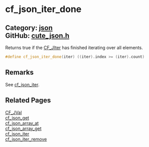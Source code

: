 [](../header.md ':include')

# cf_json_iter_done

Category: [json](/api_reference?id=json)  
GitHub: [cute_json.h](https://github.com/RandyGaul/cute_framework/blob/master/include/cute_json.h)  
---

Returns true if the [CF_JIter](/json/cf_jiter.md) has finished iterating over all elements.

```cpp
#define cf_json_iter_done(iter) ((iter).index >= (iter).count)
```

## Remarks

See [cf_json_iter](/json/cf_json_iter.md).

## Related Pages

[CF_JVal](/json/cf_jval.md)  
[cf_json_get](/json/cf_json_get.md)  
[cf_json_array_at](/json/cf_json_array_at.md)  
[cf_json_array_get](/json/cf_json_array_get.md)  
[cf_json_iter](/json/cf_json_iter.md)  
[cf_json_iter_remove](/json/cf_json_iter_remove.md)  
